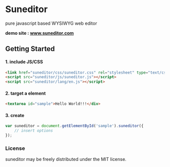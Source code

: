 # Suneditor
pure javascript based WYSIWYG web editor

**demo site : <a href="#">www.suneditor.com</a>**

## Getting Started

#### 1. include JS/CSS

```html
<link href="suneditor/css/suneditor.css" rel="stylesheet" type="text/css">
<script src="suneditor/js/suneditor.js"></script>
<script src="suneditor/lang/en.js"></script>
```

#### 2. target a element

```html
<textarea id="sample">Hello World!!!</div>
```

#### 3. create

```javascript
var suneditor = document.getElementById('sample').suneditor({
    // insert options
});
```

### License
suneditor may be freely distributed under the MIT license.

